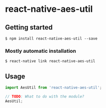 # react-native-aes-util

## Getting started

`$ npm install react-native-aes-util --save`

### Mostly automatic installation

`$ react-native link react-native-aes-util`

## Usage
```javascript
import AesUtil from 'react-native-aes-util';

// TODO: What to do with the module?
AesUtil;
```
